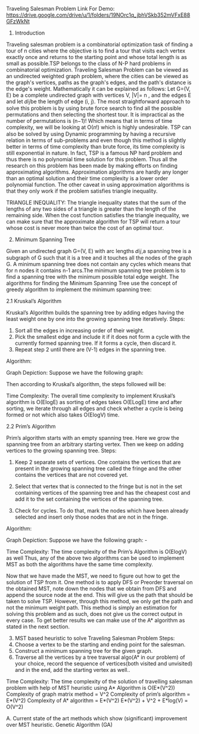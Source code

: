 
Traveling Salesman Problem
Link For Demo:
https://drive.google.com/drive/u/1/folders/19NOrc1q_jbhVSkb352mVFxE88GFzWkNt 


1.	Introduction

Traveling salesman problem is a combinatorial optimization task of finding a tour of n cities where the objective is to find a tour that visits each vertex exactly once and returns to the starting point and whose total length is as small as possible.TSP belongs to the class of N-P hard problems in combinatorial optimization.
Traveling Salesman Problem can be viewed as an undirected weighted graph problem, where the cities can be viewed as the graph's vertices, paths as the graph's edges, and the path's distance is the edge's weight.
Mathematically it can be explained as follows:
Let G=(V, E) be a complete undirected graph with vertices V, |V|= n , and the edges E and let
𝑑𝑖𝑗be the length of edge (i, j).
The most straightforward approach to solve this problem is by using brute force search to find all the possible permutations and then selecting the shortest tour. It is impractical as the number of
permutations is (n−1)! Which means that in terms of time complexity, we will be looking at O(𝑛!) which is highly undesirable.
TSP can also be solved by using Dynamic programming by having a recursive relation in terms of sub-problems and even though this method is slightly better in terms of time complexity than brute force, its time complexity is still exponential in nature.
In fact, TSP is a famous NP hard problem and thus there is no polynomial time solution for this problem. Thus all the research on this problem has been made by making efforts on finding approximating algorithms. Approximation algorithms are hardly any longer than an optimal solution and their time complexity is a lower order polynomial function.
The other caveat in using approximation algorithms is that they only work if the problem satisfies triangle inequality.

TRIANGLE INEQUALITY: The triangle inequality states that the sum of the lengths of any two sides of a triangle is greater than the length of the remaining side.
When the cost function satisfies the triangle inequality, we can make sure that the approximate algorithm for TSP will return a tour whose cost is never more than twice the cost of an optimal tour.

2.	Minimum Spanning Tree

Given an undirected graph G=(V, E) with arc lengths 𝑑𝑖𝑗,a spanning tree is a subgraph of G such that it is a tree and it touches all the nodes of the graph G. A minimum spanning tree does not contain any cycles which means that for n nodes it contains n-1 arcs.The minimum
spanning tree problem is to find a spanning tree with the minimum possible total edge weight.
The algorithms for finding the Minimum Spanning Tree use the concept of greedy algorithm to implement the minimum spanning tree:

2.1	Kruskal’s Algorithm

Kruskal’s Algorithm builds the spanning tree by adding edges having the least weight one by one into the growing spanning tree iteratively.
Steps:
1.	Sort all the edges in increasing order of their weight.
2.	Pick the smallest edge and include it if it does not form a cycle with the currently formed spanning tree. If it forms a cycle, then discard it.
3.	Repeat step 2 until there are (V-1) edges in the spanning tree.


Algorithm:

Graph Depiction: Suppose we have the following graph:
 
Then according to Kruskal’s algorithm, the steps followed will be:






Time Complexity: The overall time complexity to implement Kruskal’s algorithm is O(ElogE) as sorting of edges takes O(ELogE) time and after sorting, we iterate through all edges and check whether a cycle is being formed or not which also takes O(ElogV) time.


2.2	Prim’s Algorithm

Prim’s algorithm starts with an empty spanning tree. Here we grow the spanning tree from an arbitrary starting vertex. Then we keep on adding vertices to the growing spanning tree.
Steps:

1.	Keep 2 separate sets of vertices. One contains the vertices that are present in the growing spanning tree called the fringe and the other contains the vertices that are not covered yet.
 
2.	Select that vertex that is connected to the fringe but is not in the set containing vertices of the spanning tree and has the cheapest cost and add it to the set containing the vertices of the spanning tree.
3.	Check for cycles. To do that, mark the nodes which have been already selected and insert only those nodes that are not in the fringe.

Algorithm:



Graph Depiction: Suppose we have the following graph: -

 

 


Time Complexity: The time complexity of the Prim’s Algorithm is O(ElogV) as well
Thus, any of the above two algorithms can be used to implement MST as both the algorithms have the same time complexity.

Now that we have made the MST, we need to figure out how to get the solution of TSP from it. One method is to apply DFS or Preorder traversal on the obtained MST, note down the nodes that we obtain from DFS and append the source node at the end. This will give us the path that should be taken to solve TSP. However, through this method, we only get the path and not the minimum weight path. This method is simply an estimation for solving this problem and as such, does not give us the correct output in every case. To get better results we can make use of the A* algorithm as stated in the next section.

3.	MST based heuristic to solve Traveling Salesman Problem
Steps:
1.	Choose a vertex to be the starting and ending point for the salesman.
2.	Construct a minimum spanning tree for the given graph.
3.	Traverse all the vertices by a tree traversal algo(A* in our problem) of your choice, record the sequence of vertices(both visited and unvisited) and in the end, add the starting vertex as well..
 


Time Complexity: The time complexity of the solution of travelling salesman problem with help of MST heuristic using A* Algorithm is O(E*(V^2))
Complexity of graph matrix method = V^2 Complexity of prim’s algorithm = E*(V^2) Complexity of A* algorithm = E*(V^2) E*(V^2) + V^2 + E*log(V) = O(V^2)

A.	Current state of the art methods which show (significant) improvement over MST heuristic. Genetic Algorithm (GA)




















































